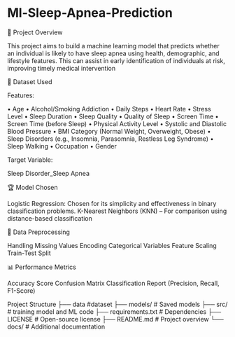 # Ml-Sleep-Apnea-Prediction

📌 Project Overview

This project aims to build a machine learning model that predicts whether an individual is likely to have sleep apnea using health, demographic, and lifestyle features. This can assist in early identification of individuals at risk, improving timely medical intervention

📂 Dataset Used

Features:

•	Age
•	Alcohol/Smoking Addiction
•	Daily Steps
•	Heart Rate
•	Stress Level
•	Sleep Duration
•	Sleep Quality
•	Quality of Sleep
•	Screen Time
•	Screen Time (before Sleep)
•	Physical Activity Level
•	Systolic and Diastolic Blood Pressure
•	BMI Category (Normal Weight, Overweight, Obese)
•	Sleep Disorders (e.g., Insomnia, Parasomnia, Restless Leg Syndrome)
•	Sleep Walking
•	Occupation
•	Gender

Target Variable:

 Sleep Disorder_Sleep Apnea
 
🏆 Model Chosen

Logistic Regression: Chosen for its simplicity and effectiveness in binary classification problems.
K-Nearest Neighbors (KNN) – For comparison using distance-based classification 

🔬 Data Preprocessing

Handling Missing Values
Encoding Categorical Variables 
Feature Scaling 
Train-Test Split

📊 Performance Metrics

Accuracy Score
Confusion Matrix
Classification Report (Precision, Recall, F1-Score)

Project Structure
├── data                    #dataset
├── models/                 # Saved models
├── src/                    # training model and ML code
├── requirements.txt        # Dependencies
├── LICENSE                 # Open-source license
├── README.md               # Project overview
└── docs/                   # Additional documentation

